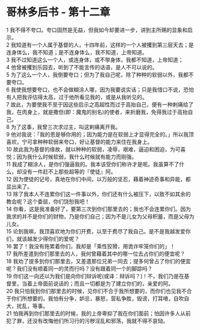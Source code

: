 # 哥林多后书 - 第十二章
  
 1 我不得不夸口。夸口固然是无益，但我如今却要进一步，讲到主所赐的显象和启示。  
 2 我知道有一个人属于基督的人，十四年前，这样的一个人被攫到第三层天去；是连身体么，我不知道；是不连身体么，我不知道，上帝知道。  
 3 我不过知道这么一个人，或连身体，或不带身体，我都不知道，上帝知道；  
 4 他曾被攫到乐园去，听到了不能言传的话语，是人不可以说的。  
 5 为了这么一个人，我倒要夸口；但为了我自己呢，除了种种的软弱以外，我都不要夸口。  
 6 我使我想要夸口，也不会做糊涂人哪，因为我要说实话；只是我惜口不说，恐怕有人把我评估得太高，过于他所看见我的，或是从我听见的。  
 7 故此，为要使我不至于因这些启示之高超性而过于高抬自己，便有一种剌痛给了我，在肉身上，就是撒但(即：魔鬼的别名)的使者，来折磨我，免得我过于高抬自己。  
 8 为了这事，我曾三次求过主，叫这剌痛离开我。  
 9 他对我说：「我的恩是够你用的；因为能力是在软弱上才显得完全的。」所以我顶喜欢，宁可拿种种软弱来夸口，好让基督的能力来住在我身上。  
 10 故此我为基督的缘故，就以种种的软弱，凌辱，艰难，逼迫和困迫，为可喜悦；因为我什么时候软弱，我什么时候就有能力而刚强。  
 11 我成了糊涂人，是你们强逼我的。我本该受你们称许才是呢。我虽算不了什么，却没有一件赶不上那些超等的『使徒』阿。  
 12 因为使徒的记号，真地在你们中间，以万般的坚忍，藉着神迹奇事和异能，都显出来了。  
 13 除了我本人不连累你们这一件事以外，你们还有什么被压下，以致不如其余的教会呢？这个委屈，你们饶恕我吧！  
 14 你看，这是我准备好了，要第三次到你们那里去的；我也不会连累你们。因为我求的并不是你们的财物，乃是你们自己；因为不是儿女为父母积蓄，而是父母为儿女。  
 15 论到我嘛，我顶喜欢地为你们开费，以至于费尽了我自己。是不是我越发爱你们，就该越发少得你们的爱呢？  
 16 罢了！我没有拖累着你们，我却是「乘性狡猾，用诡诈牢笼你们的」！  
 17 我所差遣到你们那里去的人，我何曾藉着其中的哪一位去占你们的便宜呢？  
 18 我劝了提多到你们那里去，又差遣那位兄弟一同去；提多何曾占了你们的便宜呢？我们没有顺着同一的灵而行吗？没有跟着同一个的脚踪吗？  
 19 你们这一向还以为我们是向你们辩诉呢(或译：辩诉吗？)！不，我们乃是在基督里，当着上帝面前说话的；而且一切都是为了建立你们的，亲爱的阿。  
 20 我只怕我到你们那里去的时候，见你们不合于我所想要的，而你们也见我不合于你们所想要的。我怕有分争，妒忌，暴怒，营私争胜，毁谤，打耳喳，自吹自大，扰乱，等事。  
 21 怕我再到你们那里去的时候，我的上帝卑抑了我在你们面前；怕因许多人从前犯了罪，还没有改悔他们所习行的污秽淫乱和邪荡，我就不得不哀恸。
